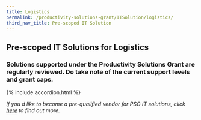```yaml
---
title: Logistics
permalink: /productivity-solutions-grant/ITSolution/logistics/
third_nav_title: Pre-scoped IT Solution
---
```


## Pre-scoped IT Solutions for Logistics

### Solutions supported under the Productivity Solutions Grant are regularly reviewed. Do take note of the current support levels and grant caps.

{% include accordion.html %}

_If you d like to become a pre-qualified vendor for PSG IT solutions, click <a target='_blank' rel='noopener' href='https://www.imda.gov.sg/icmvendors' >here</a> to find out more._

